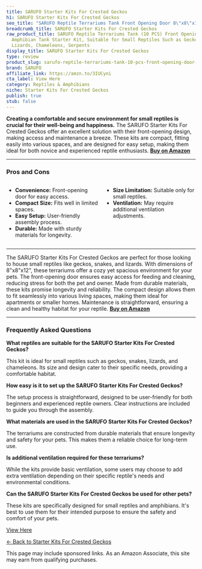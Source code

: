 ```yaml
---
title: SARUFO Starter Kits For Crested Geckos
h1: SARUFO Starter Kits For Crested Geckos
seo_title: "SARUFO Reptile Terrariums Tank Front Opening Door 8\"x8\"x12\"\u2026"
breadcrumb_title: SARUFO Starter Kits For Crested Geckos
raw_product_title: SARUFO Reptile Terrariums Tank (10 PCS) Front Opening Door 8"x8"x12"
  Amphibian Tank Starter Kit, Suitable for Small Reptiles Such as Geckos, Snakes,
  Lizards, Chameleons, Serpents
display_title: SARUFO Starter Kits For Crested Geckos
type: review
product_slug: sarufo-reptile-terrariums-tank-10-pcs-front-opening-door-8-x8-x12-amphi-590fcd5e
brand: SARUFO
affiliate_link: https://amzn.to/3IUCyni
cta_label: View Here
category: Reptiles & Amphibians
niche: Starter Kits For Crested Geckos
publish: true
stub: false
---
```


<div id="intro" class="full-width">
  <p><strong>Creating a comfortable and secure environment for small reptiles is crucial for their well-being and happiness.</strong> The SARUFO Starter Kits For Crested Geckos offer an excellent solution with their front-opening design, making access and maintenance a breeze. These kits are compact, fitting easily into various spaces, and are designed for easy setup, making them ideal for both novice and experienced reptile enthusiasts. <a href="https://amzn.to/3IUCyni" rel="nofollow sponsored noopener" target="_blank"><strong>Buy on Amazon</strong></a></p>
</div>

<hr />
<h3 id="pros-cons">Pros and Cons</h3>
<div class="pc-grid" style="display:grid;grid-template-columns:1fr 1fr;gap:16px;">
  <ul>
    <li><strong>Convenience:</strong> Front-opening door for easy access.</li>
    <li><strong>Compact Size:</strong> Fits well in limited spaces.</li>
    <li><strong>Easy Setup:</strong> User-friendly assembly process.</li>
    <li><strong>Durable:</strong> Made with sturdy materials for longevity.</li>
  </ul>
  <ul>
    <li><strong>Size Limitation:</strong> Suitable only for small reptiles.</li>
    <li><strong>Ventilation:</strong> May require additional ventilation adjustments.</li>
  </ul>
</div>
<hr />

<div class="full-width">
  <p>The SARUFO Starter Kits For Crested Geckos are perfect for those looking to house small reptiles like geckos, snakes, and lizards. With dimensions of 8"x8"x12", these terrariums offer a cozy yet spacious environment for your pets. The front-opening door ensures easy access for feeding and cleaning, reducing stress for both the pet and owner. Made from durable materials, these kits promise longevity and reliability. The compact design allows them to fit seamlessly into various living spaces, making them ideal for apartments or smaller homes. Maintenance is straightforward, ensuring a clean and healthy habitat for your reptile. <a href="https://amzn.to/3IUCyni" rel="nofollow sponsored noopener" target="_blank"><strong>Buy on Amazon</strong></a></p>
</div>

<hr />
<h3 id="faqs">Frequently Asked Questions</h3>

<p><strong>What reptiles are suitable for the SARUFO Starter Kits For Crested Geckos?</strong></p>
<p>This kit is ideal for small reptiles such as geckos, snakes, lizards, and chameleons. Its size and design cater to their specific needs, providing a comfortable habitat.</p>

<p><strong>How easy is it to set up the SARUFO Starter Kits For Crested Geckos?</strong></p>
<p>The setup process is straightforward, designed to be user-friendly for both beginners and experienced reptile owners. Clear instructions are included to guide you through the assembly.</p>

<p><strong>What materials are used in the SARUFO Starter Kits For Crested Geckos?</strong></p>
<p>The terrariums are constructed from durable materials that ensure longevity and safety for your pets. This makes them a reliable choice for long-term use.</p>

<p><strong>Is additional ventilation required for these terrariums?</strong></p>
<p>While the kits provide basic ventilation, some users may choose to add extra ventilation depending on their specific reptile's needs and environmental conditions.</p>

<p><strong>Can the SARUFO Starter Kits For Crested Geckos be used for other pets?</strong></p>
<p>These kits are specifically designed for small reptiles and amphibians. It's best to use them for their intended purpose to ensure the safety and comfort of your pets.</p>
<p><a class="btn" href="https://amzn.to/3IUCyni" target="_blank" rel="nofollow sponsored noopener">View Here</a></p>
<p><a href="/roundups/reptiles-amphibians/starter-kits-for-crested-geckos/">← Back to Starter Kits For Crested Geckos</a></p>
<aside class="disclosure">This page may include sponsored links. As an Amazon Associate, this site may earn from qualifying purchases.</aside>
